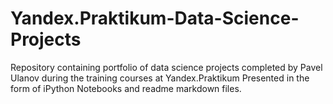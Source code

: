 # Yandex.Praktikum-Data-Science-Projects
Repository containing portfolio of data science projects completed by Pavel Ulanov during the training courses at Yandex.Praktikum Presented in the form of iPython Notebooks and readme markdown files.
